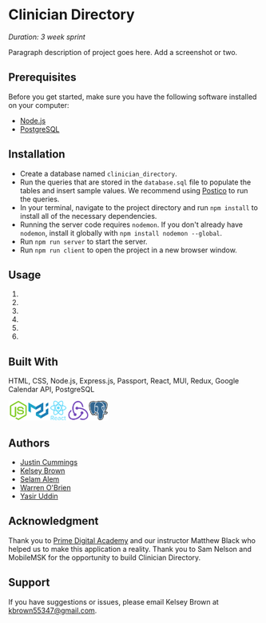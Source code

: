# Clinician Directory
*Duration: 3 week sprint*

Paragraph description of project goes here. Add a screenshot or two.

## Prerequisites
Before you get started, make sure you have the following software installed on your computer:
- [Node.js](https://nodejs.org/en/)
- [PostgreSQL](https://www.postgresql.org/download/)

## Installation

- Create a database named `clinician_directory`.
- Run the queries that are stored in the `database.sql` file to populate the tables and insert sample values. We recommend using [Postico](https://eggerapps.at/postico/) to run the queries.
- In your terminal, navigate to the project directory and run `npm install` to install all of the necessary dependencies.
- Running the server code requires `nodemon`. If you don't already have `nodemon`, install it globally with `npm install nodemon --global`. 
- Run `npm run server` to start the server.
- Run `npm run client` to open the project in a new browser window.

## Usage

1.
2.
3.
4.
5.
6.


## Built With

HTML, CSS, Node.js, Express.js, Passport, React, MUI, Redux, Google Calendar API, PostgreSQL

<a href="https://nodejs.org/en/"><img src="https://raw.githubusercontent.com/devicons/devicon/master/icons/nodejs/nodejs-original.svg" height="40px" width="40px" /></a><a href="https://material-ui.com/"><img src="https://raw.githubusercontent.com/devicons/devicon/master/icons/materialui/materialui-original.svg" height="40px" width="40px" /></a><a href="https://reactjs.org/"><img src="https://raw.githubusercontent.com/devicons/devicon/master/icons/react/react-original-wordmark.svg" height="40px" width="40px" /></a><a href="https://redux.js.org/"><img src="https://raw.githubusercontent.com/devicons/devicon/master/icons/redux/redux-original.svg" height="40px" width="40px" /></a><a href="https://www.postgresql.org/"><img src="https://raw.githubusercontent.com/devicons/devicon/master/icons/postgresql/postgresql-original.svg" height="40px" width="40px" /></a>

## Authors
- [Justin Cummings](https://github.com/justincummings)
- [Kelsey Brown](https://github.com/kbrown55347)
- [Selam Alem](https://github.com/SelamAlem7)
- [Warren O'Brien](https://github.com/whoguy24)
- [Yasir Uddin](https://github.com/YasirUddin123)


## Acknowledgment
Thank you to [Prime Digital Academy](https://www.primeacademy.io/) and our instructor Matthew Black who helped us to make this application a reality. Thank you to Sam Nelson and MobileMSK for the opportunity to build Clinician Directory.

## Support
If you have suggestions or issues, please email Kelsey Brown at kbrown55347@gmail.com.